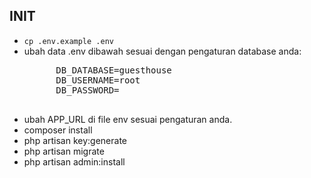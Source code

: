 ## INIT

- <code>cp .env.example .env</code>
- ubah data .env dibawah sesuai dengan pengaturan database anda:
    <pre>
        DB_DATABASE=guesthouse
        DB_USERNAME=root
        DB_PASSWORD=
    </pre>
- ubah APP_URL di file env sesuai pengaturan anda.
- composer install
- php artisan key:generate
- php artisan migrate
- php artisan admin:install
